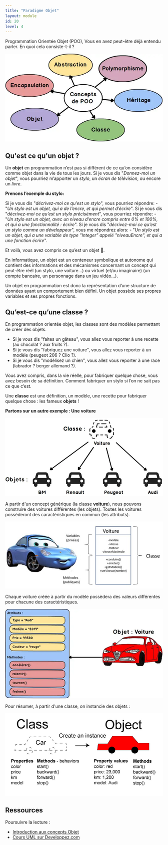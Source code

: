 ```yaml
---
title: "Paradigme Objet"
layout: module
id: 20
level: 4
---
```


Programmation Orientée Objet (POO), Vous en avez peut-être déjà entendu parler. En quoi cela consiste-t-il ?

![Poo Concepts](./img/poo-concepts.png)

## Qu'est ce qu'un objet ?

Un **objet** en programmation n’est pas si différent de ce qu’on considère comme objet dans la vie de tous les jours. Si je vous dis "*Donnez-moi un objet*", vous pourriez m’apporter un *stylo*, un *écran de télévision*, ou encore un *livre*.

**Prenons l’exemple du stylo:**

Si je vous dis "*décrivez-moi ce qu’est un stylo*", vous pourriez répondre:
    - "*Un stylo est un objet, qui a de l’encre, et qui permet d’écrire*".
Si je vous dis "*décrivez-moi ce qu’est un stylo précisément*", vous pourriez répondre:
    - "*Un stylo est un objet, avec un niveau d’encre compris entre 0% et 100%, et qui a une fonctionnalité : écrire*".
Si je vous dis "*décrivez-moi ce qu’est un stylo comme un développeur*", vous me répondrez alors: 
    - "*Un stylo est un objet, qui a une variable de type "Integer" appelé "niveauEncre", et qui a une fonction écrire*".

Et voilà, vous avez compris ce qu’est un objet 🙂.

En informatique, un objet est un conteneur symbolique et autonome qui contient des informations et des mécanismes concernant un concept qui peut-être réél (un stylo, une voiture...) ou virtuel (et/ou imaginaire) (un compte bancaire, un personnage dans un jeu vidéo...).

Un objet en programmation est donc la représentation d’une structure de données ayant un comportement bien défini. Un objet possède ses propres variables et ses propres fonctions.

## Qu’est-ce qu’une classe ?

En programmation orientée objet, les classes sont des modèles permettant de créer des objets.

- Si je vous dis "faites un gâteau", vous allez vous reporter à une recette (au chocolat ? aux fruits ?).
- Si je vous dis "fabriquez une voiture", vous allez vous reporter à un modèle (peugeot 206 ? Clio ?).
- Si je vous dis "modélisez un chien", vous allez vous reporter à une race (labrador ? berger allemand ?).

Vous avez compris, dans la vie réelle, pour fabriquer quelque chose, vous avez besoin de sa définition. Comment fabriquer un stylo si l’on ne sait pas ce que c’est.

Une **classe** est une définition, un modèle, une recette pour fabriquer quelque chose : les fameux **objets** !

**Partons sur un autre exemple : Une voiture**

![Poo classes objets](./img/poo-class-object.png)

A partir d'un concept générique (la classe **voiture**), nous pouvons construire des voitures différentes (les objets). Toutes les voitures possèderont des caractéristiques en commun (les attributs). 


![Structure d'une classe](./img/poo-class-structure.png)


Chaque voiture créée à partir du modèle possèdera des valeurs différentes pour chacune des caractéristiques.


![Structure d'une classe 2](./img/poo-class-structure2.png)

Pour résumer, à partir d'une classe, on instancie des objets : 

![Structure d'une classe 2](./img/poo-class-car.jpg)

## Ressources 

Poursuivre la lecture : 

- [Introduction aux concepts Objet](https://devoldere.net/ressources/objet/1.Cours%20Concepts_objet.pdf)
- [Cours UML sur Developpez.com](https://laurent-audibert.developpez.com/Cours-UML/?page=diagramme-classes)
